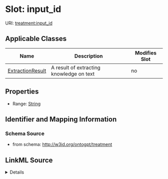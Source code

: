

# Slot: input_id

URI: [treatment:input_id](http://w3id.org/ontogpt/treatments/input_id)



<!-- no inheritance hierarchy -->





## Applicable Classes

| Name | Description | Modifies Slot |
| --- | --- | --- |
| [ExtractionResult](ExtractionResult.md) | A result of extracting knowledge on text |  no  |







## Properties

* Range: [String](String.md)





## Identifier and Mapping Information







### Schema Source


* from schema: http://w3id.org/ontogpt/treatment




## LinkML Source

<details>
```yaml
name: input_id
from_schema: http://w3id.org/ontogpt/treatment
rank: 1000
alias: input_id
owner: ExtractionResult
domain_of:
- ExtractionResult
range: string

```
</details>